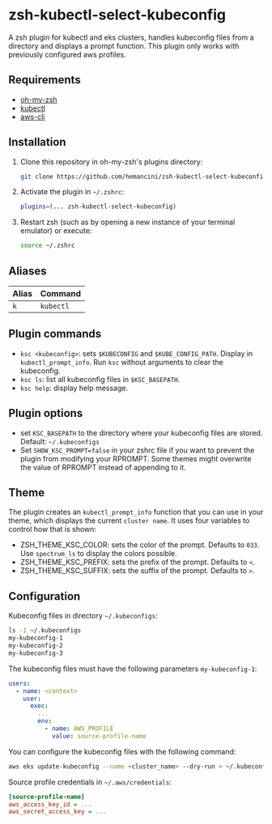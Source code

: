 # zsh-kubectl-select-kubeconfig

A zsh plugin for kubectl and eks clusters, handles kubeconfig files from a directory and displays a prompt function. This plugin only works with previously configured aws profiles.

## Requirements

- [oh-my-zsh](https://github.com/ohmyzsh/ohmyzsh#basic-installation)
- [kubectl](https://kubernetes.io/releases/download/#kubectl)
- [aws-cli](https://docs.aws.amazon.com/cli/latest/userguide/getting-started-install.html)

## Installation

1. Clone this repository in oh-my-zsh's plugins directory:

   ```zsh
   git clone https://github.com/hemancini/zsh-kubectl-select-kubeconfig.git ${ZSH_CUSTOM:-~/.oh-my-zsh/custom}/plugins/zsh-kubectl-select-kubeconfig
   ```

2. Activate the plugin in `~/.zshrc`:

   ```zsh
   plugins=(... zsh-kubectl-select-kubeconfig)
   ```

3. Restart zsh (such as by opening a new instance of your terminal emulator) or execute:

   ```zsh
   source ~/.zshrc
   ```

## Aliases

| Alias | Command   |
| ----- | --------- |
| `k`   | `kubectl` |

## Plugin commands

- `ksc <kubeconfig>`: sets `$KUBECONFIG` and `$KUBE_CONFIG_PATH`. Display in `kubectl_prompt_info`.
  Run `ksc` without arguments to clear the kubeconfig.
- `ksc ls`: list all kubeconfig files in `$KSC_BASEPATH`.
- `ksc help`: display help message.

## Plugin options

- set `KSC_BASEPATH` to the directory where your kubeconfig files are stored. Default: `~/.kubeconfigs`
- Set `SHOW_KSC_PROMPT=false` in your zshrc file if you want to prevent the plugin from modifying your RPROMPT. Some themes might overwrite the value of RPROMPT instead of appending to it.

## Theme

The plugin creates an `kubectl_prompt_info` function that you can use in your theme, which displays
the current `cluster name`. It uses four variables to control how that is shown:

- ZSH_THEME_KSC_COLOR: sets the color of the prompt. Defaults to `033`. Use `spectrum_ls` to display the colors possible.
- ZSH_THEME_KSC_PREFIX: sets the prefix of the prompt. Defaults to `<`.
- ZSH_THEME_KSC_SUFFIX: sets the suffix of the prompt. Defaults to `>`.

## Configuration

Kubeconfig files in directory `~/.kubeconfigs`:

```zsh
ls -1 ~/.kubeconfigs
my-kubeconfig-1
my-kubeconfig-2
my-kubeconfig-3
```

The kubeconfig files must have the following parameters `my-kubeconfig-1`:

```yaml
users:
  - name: <context>
    user:
      exec:
        ...
        env:
          - name: AWS_PROFILE
            value: source-profile-name
```

You can configure the kubeconfig files with the following command:

```zsh
aws eks update-kubeconfig --name <cluster_name> --dry-run > ~/.kubeconfigs/<my-kubeconfig-1>
```

Source profile credentials in `~/.aws/credentials`:

```ini
[source-profile-name]
aws_access_key_id = ...
aws_secret_access_key = ...
```
